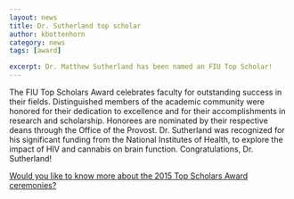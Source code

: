 ```yaml
---
layout: news
title: Dr. Sutherland top scholar
author: kbottenhorn
category: news
tags: [award]

excerpt: Dr. Matthew Sutherland has been named an FIU Top Scholar!
---
```


The FIU Top Scholars Award celebrates faculty for outstanding success in their fields. Distinguished members of the academic community were honored for their dedication to excellence and for their accomplishments in research and scholarship. Honorees are nominated by their respective deans through the Office of the Provost. Dr. Sutherland was recognized for his significant funding from the National Institutes of Health, to explore the impact of HIV and cannabis on brain function. Congratulations, Dr. Sutherland!

[Would you like to know more about the 2015 Top Scholars Award ceremonies?](https://sish.fiu.edu/news/2015/sish-faculty-recognized-as-top-scholars/)
